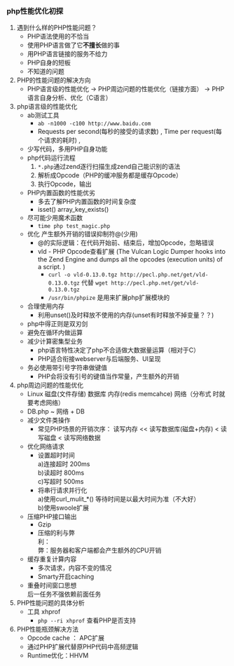 ### php性能优化初探
1. 遇到什么样的PHP性能问题？
	- PHP语法使用的不恰当
	- 使用PHP语言做了它**不擅长**做的事
	- 用PHP语言链接的服务不给力
	- PHP自身的短板
	- 不知道的问题
2. PHP的性能问题的解决方向 
	- PHP语言级的性能优化 ->	PHP周边问题的性能优化（链接方面） -> PHP语言自身分析、优化（C语言）
3. php语言级的性能优化
	- ab测试工具
		+ `ab -n1000 -c100 http://www.baidu.com`
		+ Requests per second(每秒的接受的请求数) , Time per request(每个请求的耗时) ,
	- 少写代码，多用PHP自身功能
	- php代码运行流程  
		1. `*.php`通过zend逐行扫描生成zend自己能识别的语法
		2. 解析成Opcode（PHP的缓冲服务都是缓存Opcode）
		3. 执行Opcode，输出
	- PHP内置函数的性能优劣
		+ 多去了解PHP内置函数的时间复杂度
		+ isset()	array_key_exists()
	- 尽可能少用魔术函数
		+ `time php test_magic.php`
	- 优化 产生额外开销的错误抑制符@(少用)
		+ @的实际逻辑：在代码开始前、结束后，增加Opcode，忽略错误
		+ vld - PHP Opcode查看扩展 (The Vulcan Logic Dumper hooks into the Zend Engine and dumps all the opcodes (execution units) of a script. )
			* `curl -o vld-0.13.0.tgz http://pecl.php.net/get/vld-0.13.0.tgz` 代替 `wget http://pecl.php.net/get/vld-0.13.0.tgz`
			* `/usr/bin/phpize` 是用来扩展php扩展模块的
	- 合理使用内存
		+ 利用unset()及时释放不使用的内存(unset有时释放不掉变量？？)
	- php中得正则是双刃剑
	- 避免在循环内做运算
	- 减少计算密集型业务
		+ php语言特性决定了php不合适做大数据量运算（相对于C）
		+ PHP适合衔接webserver与后端服务、UI呈现
	- 务必使用带引号字符串做键值
		+ PHP会将没有引号的键值当作常量，产生额外的开销
4. php周边问题的性能优化
	- Linux 磁盘(文件存储) 数据库 内存(redis memcahce)  网络（分布式 时就要考虑网络）
	- DB.php ~  网络 + DB
	- 减少文件类操作
		+ 常见PHP场景的开销次序： 读写内存 << 读写数据库(磁盘+内存) < 读写磁盘 < 读写网络数据  
	- 优化网络请求
		+ 设置超时时间	  
		  a)连接超时 200ms  
		  b)读超时 800ms  
		  c)写超时 500ms
		+ 将串行请求并行化  
		  a)使用curl_mulit_*()  等待时间是以最大时间为准（不大好）  
		  b)使用swoole扩展
	- 压缩PHP接口输出
		+ Gzip
		+ 压缩的利与弊  
			利：  
			弊：服务器和客户端都会产生额外的CPU开销
	- 缓存重复计算内容
		+ 多次请求，内容不变的情况
		+ Smarty开启caching
	-  重叠时间窗口思想  
		后一任务不强依赖前面任务
5. PHP性能问题的具体分析
	- 工具 xhprof
		+ `php --ri xhprof`  查看PHP是否支持
6. PHP性能瓶颈解决方法
	- Opcode cache ： APC扩展 
	- 通过PHP扩展代替原PHP代码中高频逻辑
	- Runtime优化：HHVM
